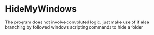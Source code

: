 # HideMyWindows
The program does not involve convoluted logic. just make use of if else branching by followed windows scripting commands to hide a folder 
